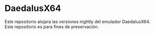 # DaedalusX64
Este repositorio alojara las versiones nightly del emulador DaedalusX64. Este repositorio es para fines de preservación.
